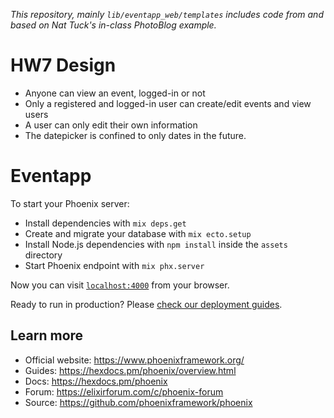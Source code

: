 *This repository, mainly ```lib/eventapp_web/templates``` includes code from and based on Nat Tuck's
in-class PhotoBlog example.*

# HW7 Design
- Anyone can view an event, logged-in or not
- Only a registered and logged-in user can create/edit events and view users
- A user can only edit their own information
- The datepicker is confined to only dates in the future.

# Eventapp

To start your Phoenix server:

  * Install dependencies with `mix deps.get`
  * Create and migrate your database with `mix ecto.setup`
  * Install Node.js dependencies with `npm install` inside the `assets` directory
  * Start Phoenix endpoint with `mix phx.server`

Now you can visit [`localhost:4000`](http://localhost:4000) from your browser.

Ready to run in production? Please [check our deployment guides](https://hexdocs.pm/phoenix/deployment.html).

## Learn more

  * Official website: https://www.phoenixframework.org/
  * Guides: https://hexdocs.pm/phoenix/overview.html
  * Docs: https://hexdocs.pm/phoenix
  * Forum: https://elixirforum.com/c/phoenix-forum
  * Source: https://github.com/phoenixframework/phoenix
